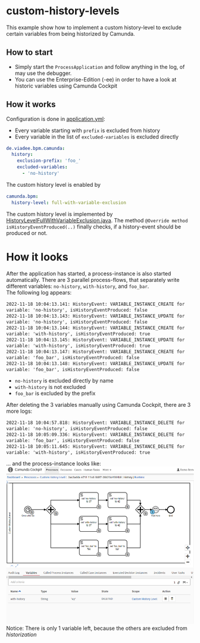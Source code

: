 # custom-history-levels

This example show how to implement a custom history-level to exclude certain variables from being historized by Camunda.

## How to start
* Simply start the `ProcessApplication` and follow anything in the log, of may use the debugger.
* You can use the Enterprise-Edition (-ee) in order to have a look at historic variables using Camunda Cockpit

## How it works
Configuration is done in [application.yml](src/main/resources/application.yml):  
* Every variable starting with `prefix` is excluded from history
* Every variable in the list of `excluded-variables` is excluded directly
```yaml
de.viadee.bpm.camunda:
  history:
    exclusion-prefix: 'foo_'
    excluded-variables:
      - 'no-history'
```
The custom history level is enabled by 
```yaml
camunda.bpm:
  history-level: full-with-variable-exclusion
```

The custom history level is implemented by [HistoryLevelFullWithVariableExclusion.java](src/main/java/de/viadee/bpm/camunda/history/HistoryLevelFullWithVariableExclusion.java). 
The method `@Override method` `isHistoryEventProduced(..)` finally checks, if a history-event should be produced or not.

# How it looks

After the application has started, a process-instance is also started automatically. There are 3 parallel process-flows, 
that separately write different variables: `no-history`, `with-history`, and `foo_bar`.  
The following log appears: 
```
2022-11-18 10:04:13.141: HistoryEvent: VARIABLE_INSTANCE_CREATE for variable: 'no-history', isHistoryEventProduced: false 
2022-11-18 10:04:13.143: HistoryEvent: VARIABLE_INSTANCE_UPDATE for variable: 'no-history', isHistoryEventProduced: false 
2022-11-18 10:04:13.144: HistoryEvent: VARIABLE_INSTANCE_CREATE for variable: 'with-history', isHistoryEventProduced: true 
2022-11-18 10:04:13.145: HistoryEvent: VARIABLE_INSTANCE_UPDATE for variable: 'with-history', isHistoryEventProduced: true 
2022-11-18 10:04:13.147: HistoryEvent: VARIABLE_INSTANCE_CREATE for variable: 'foo_bar', isHistoryEventProduced: false 
2022-11-18 10:04:13.148: HistoryEvent: VARIABLE_INSTANCE_UPDATE for variable: 'foo_bar', isHistoryEventProduced: false 
```
* `no-history` is excluded directly by name
* `with-history` is not excluded
* `foo_bar` is excluded by the prefix

After deleting the 3 variables manually using Camunda Cockpit, there are 3 more logs:
```
2022-11-18 10:04:57.818: HistoryEvent: VARIABLE_INSTANCE_DELETE for variable: 'no-history', isHistoryEventProduced: false 
2022-11-18 10:05:09.336: HistoryEvent: VARIABLE_INSTANCE_DELETE for variable: 'foo_bar', isHistoryEventProduced: false 
2022-11-18 10:05:11.645: HistoryEvent: VARIABLE_INSTANCE_DELETE for variable: 'with-history', isHistoryEventProduced: true 
```
... and the process-instance looks like:  
![screenshot](docs/cockpit-demo-screenshot.png)  
Notice: There is only 1 variable left, because the others are excluded from _historization_  
